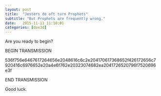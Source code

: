 ```yaml
---
layout: post
title:  "Jesters do oft turn Prophets"
subtitle: "But Prophets are frequently wrong."
date:   2015-11-11 11:10:01
categories: [dox3d]
---
```

Are you ready to begin?


BEGIN TRANSMISSION

536f756e6467617264656e2048616c6c2e204170617368652f426172656c7920416c6976652e20a4e6f762e20323074682ea2041726520796f7520696e3f

END TRANSMISSION


Good luck.